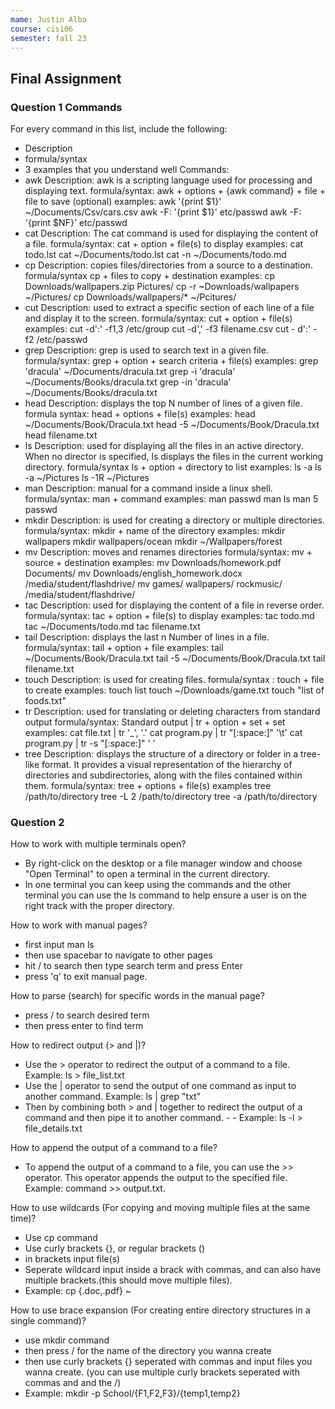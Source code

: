 ```yaml
---
mame: Justin Alba
course: cis106
semester: fall 23
---
```


## Final Assignment
### Question 1 Commands
For every command in this list, include the following:
* Description
* formula/syntax
* 3 examples that you understand well
Commands:
* awk Description: awk is a scripting language used for processing and displaying text. formula/syntax:
awk + options + {awk command} + file + file to save (optional) examples: awk '{print $1}'
~/Documents/Csv/cars.csv awk -F: '{print $1}' etc/passwd awk -F: '{print $NF}' etc/passwd
* cat Description: The cat command is used for displaying the content of a file. formula/syntax: cat +
option + file(s) to display examples: cat todo.lst cat ~/Documents/todo.lst cat -n
~/Documents/todo.md
* cp Description: copies files/directories from a source to a destination. formula/syntax cp + files to
copy + destination examples: cp Downloads/wallpapers.zip Pictures/ cp -r ~Downloads/wallpapers
~/Pictures/ cp Downloads/wallpapers/* ~/Pcitures/
* cut Description: used to extract a specific section of each line of a file and display it to the screen.
formula/syntax: cut + option + file(s) examples: cut -d':' -f1,3 /etc/group cut -d',' -f3 filename.csv cut -
d':' -f2 /etc/passwd
* grep Description: grep is used to search text in a given file. formula/syntax: grep + option + search
criteria + file(s) examples: grep 'dracula' ~/Documents/dracula.txt grep -i 'dracula'
~/Documents/Books/dracula.txt grep -in 'dracula' ~/Documents/Books/dracula.txt
* head Description: displays the top N number of lines of a given file. formula syntax: head + options +
file(s) examples: head ~/Documents/Book/Dracula.txt head -5 ~/Documents/Book/Dracula.txt head
filename.txt
* ls Description: used for displaying all the files in an active directory. When no director is specified, ls
displays the files in the current working directory. formula/syntax ls + option + directory to list
examples: ls -a ls -a ~/Pictures ls -1R ~/Pictures
* man Description: manual for a command inside a linux shell. formula/syntax: man + command
examples: man passwd man ls man 5 passwd
* mkdir Description: is used for creating a directory or multiple directories. formula/syntax: mkdir +
name of the directory examples: mkdir wallpapers mkdir wallpapers/ocean mkdir
~/Wallpapers/forest
* mv Description: moves and renames directories formula/syntax: mv + source + destination
examples: mv Downloads/homework.pdf Documents/ mv Downloads/english_homework.docx
/media/student/flashdrive/ mv games/ wallpapers/ rockmusic/ /media/student/flashdrive/
* tac Description: used for displaying the content of a file in reverse order. formula/syntax: tac +
option + file(s) to display examples: tac todo.md tac ~/Documents/todo.md tac filename.txt
* tail Description: displays the last n Number of lines in a file. formula/syntax: tail + option + file
examples: tail ~/Documents/Book/Dracula.txt tail -5 ~/Documents/Book/Dracula.txt tail filename.txt
* touch Description: is used for creating files. formula/syntax : touch + file to create examples: touch
list touch ~/Downloads/game.txt touch "list of foods.txt"
* tr Description: used for translating or deleting characters from standard output formula/syntax:
Standard output | tr + option + set + set examples: cat file.txt | tr '_', '.' cat program.py | tr "[:space:]"
'\t' cat program.py | tr -s "[:space:]" ' '
* tree Description: displays the structure of a directory or folder in a tree-like format. It provides a
visual representation of the hierarchy of directories and subdirectories, along with the files
contained within them. formula/syntax: tree + options + file(s) examples tree /path/to/directory tree
-L 2 /path/to/directory tree -a /path/to/directory
### Question 2
How to work with multiple terminals open?
* By right-click on the desktop or a file manager window and choose "Open Terminal" to open a
terminal in the current directory.
* In one terminal you can keep using the commands and the other terminal you can use the ls
command to help ensure a user is on the right track with the proper directory.

How to work with manual pages?
* first input man ls
* then use spacebar to navigate to other pages
* hit / to search then type search term and press Enter
* press 'q' to exit manual page.
  
How to parse (search) for specific words in the manual page?
* press / to search desired term
* then press enter to find term
  
How to redirect output (> and |)?
* Use the > operator to redirect the output of a command to a file. Example: ls > file_list.txt
* Use the | operator to send the output of one command as input to another command. Example: ls |
grep "txt"
* Then by combining both > and | together to redirect the output of a command and then pipe it to
another command. - - Example: ls -l > file_details.txt

How to append the output of a command to a file?
* To append the output of a command to a file, you can use the >> operator. This operator appends the
output to the specified file. Example: command >> output.txt.

How to use wildcards (For copying and moving multiple files at the same time)?
* Use cp command
* Use curly brackets {}, or regular brackets ()
* in brackets input file(s)
* Seperate wildcard input inside a brack with commas, and can also have multiple brackets.(this should
move multiple files).
* Example: cp {.doc,.pdf} ~

How to use brace expansion (For creating entire directory structures in a single command)?
* use mkdir command
* then press / for the name of the directory you wanna create
* then use curly brackets {} seperated with commas and input files you wanna create. (you can use
multiple curly brackets seperated with commas and and the /)
* Example: mkdir -p School/{F1,F2,F3}/{temp1,temp2}